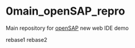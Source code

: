 # 0main_openSAP_repro
Main repository for [openSAP](http://opensap.com) new web IDE demo

rebase1
rebase2
